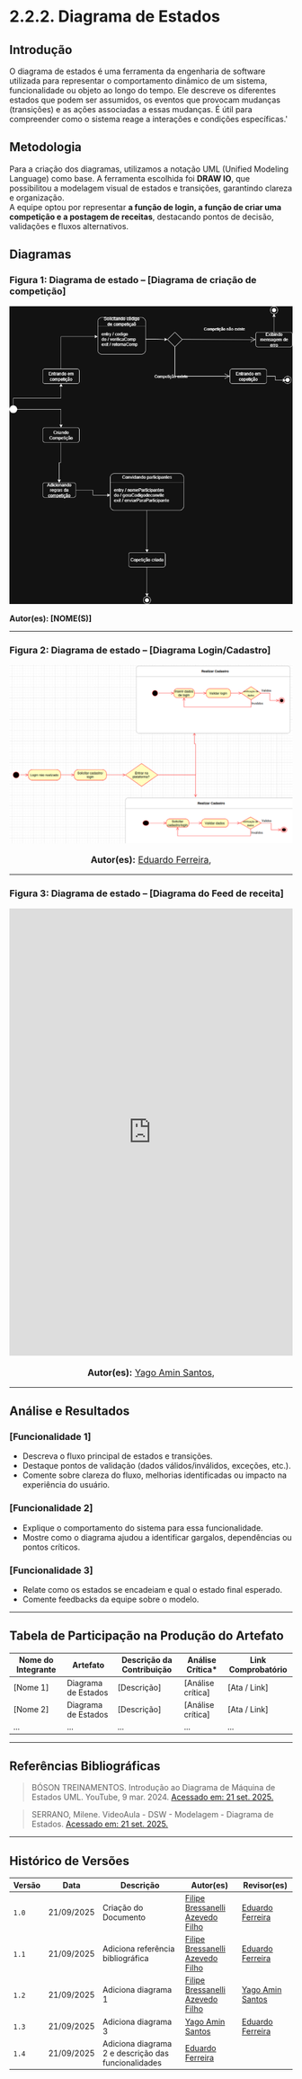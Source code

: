 # 2.2.2. Diagrama de Estados

## Introdução
O diagrama de estados é uma ferramenta da engenharia de software utilizada para representar o comportamento dinâmico de um sistema, funcionalidade ou objeto ao longo do tempo. Ele descreve os diferentes estados que podem ser assumidos, os eventos que provocam mudanças (transições) e as ações associadas a essas mudanças. É útil para compreender como o sistema reage a interações e condições específicas.'

## Metodologia
Para a criação dos diagramas, utilizamos a notação UML (Unified Modeling Language) como base. A ferramenta escolhida foi **DRAW IO**, que possibilitou a modelagem visual de estados e transições, garantindo clareza e organização.  
A equipe optou por representar **a função de login, a função de criar uma competição e a postagem de receitas**, destacando pontos de decisão, validações e fluxos alternativos.

## Diagramas

### Figura 1: Diagrama de estado – [Diagrama de criação de competição]
![Diagrama de criação de competição](../../assets/Diagramadeestados.criandocompeticao.drawio.png)

**Autor(es): [NOME(S)]**

---

### Figura 2: Diagrama de estado – [Diagrama Login/Cadastro]
![Diagrama de criação de competição](../../assets/esEduardo.png)

<font size="3">
<p style="text-align: center">
<b>Autor(es):</b> 
<a href="https://github.com/eduardoferre" target="_blank">Eduardo Ferreira</a>, 
</p>
</font>

---

### Figura 3: Diagrama de estado – [Diagrama do Feed de receita]

<iframe frameborder="0" style="width:100%;height:796px;" src="https://viewer.diagrams.net/?tags=%7B%7D&lightbox=1&highlight=0000ff&layers=1&nav=1&title=Diagrama%20de%20Estados&transparent=1&dark=auto#Uhttps%3A%2F%2Fdrive.google.com%2Fuc%3Fid%3D1p7SOrcTEXQo63Kdz7WhGv7_s65_gY6I0%26export%3Ddownload" allowtransparency="true"></iframe>

<font size="3">
<p style="text-align: center">
<b>Autor(es):</b> 
<a href="https://github.com/Yagoas" target="_blank">Yago Amin Santos</a>, 
</p>
</font>

---

## Análise e Resultados

### [Funcionalidade 1]
- Descreva o fluxo principal de estados e transições.  
- Destaque pontos de validação (dados válidos/inválidos, exceções, etc.).  
- Comente sobre clareza do fluxo, melhorias identificadas ou impacto na experiência do usuário.  

### [Funcionalidade 2]
- Explique o comportamento do sistema para essa funcionalidade.  
- Mostre como o diagrama ajudou a identificar gargalos, dependências ou pontos críticos.  

### [Funcionalidade 3]
- Relate como os estados se encadeiam e qual o estado final esperado.  
- Comente feedbacks da equipe sobre o modelo.  

---

## Tabela de Participação na Produção do Artefato

| Nome do Integrante | Artefato | Descrição da Contribuição | Análise Crítica* | Link Comprobatório |
|---------------------|----------|---------------------------|------------------|---------------------|
| [Nome 1] | Diagrama de Estados | [Descrição] | [Análise crítica] | [Ata / Link] |
| [Nome 2] | Diagrama de Estados | [Descrição] | [Análise crítica] | [Ata / Link] |
| ... | ... | ... | ... | ... |

---

## Referências Bibliográficas

> BÓSON TREINAMENTOS. Introdução ao Diagrama de Máquina de Estados UML. YouTube, 9 mar. 2024. [Acessado em: 21 set. 2025.](https://www.youtube.com/watch?v=N0wc9sHp5yo) 

> SERRANO, Milene. VideoAula - DSW - Modelagem - Diagrama de Estados. [Acessado em: 21 set. 2025.](https://unbbr-my.sharepoint.com/:v:/g/personal/mileneserrano_unb_br/EVt5jx7bvt5EiqelJvctOWABgPN99blmzDIkQCFGxZ2Rbw?e=rndOlR) 

---

## Histórico de Versões

| Versão | Data | Descrição | Autor(es) | Revisor(es) |
|--------|------|-----------|------------|--------------|
| `1.0`  | 21/09/2025 | Criação do Documento | [Filipe Bressanelli Azevedo Filho](https://github.com/fbressa) | [Eduardo Ferreira](https://github.com/eduardoferre) |
| `1.1`  | 21/09/2025 | Adiciona referência bibliográfica | [Filipe Bressanelli Azevedo Filho](https://github.com/fbressa) | [Eduardo Ferreira](https://github.com/eduardoferre) |
| `1.2`  | 21/09/2025 | Adiciona diagrama 1 | [Filipe Bressanelli Azevedo Filho](https://github.com/fbressa) | [Yago Amin Santos](https://github.com/yagoas) |
| `1.3`  | 21/09/2025 | Adiciona diagrama 3 | [Yago Amin Santos](https://github.com/yagoas) | [Eduardo Ferreira](https://github.com/eduardoferre) |
| `1.4`  | 21/09/2025 | Adiciona diagrama 2 e descrição das funcionalidades | [Eduardo Ferreira](https://github.com/eduardoferre) |  |
